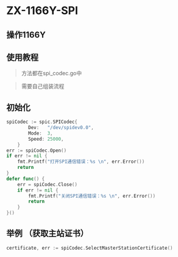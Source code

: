 # ZX-1166Y-SPI
## 操作1166Y
## 使用教程
> 方法都在spi_codec.go中

> 需要自己组装流程

## 初始化
```go
spiCodec := spic.SPICodec{
		Dev:   "/dev/spidev0.0",
		Mode:  3,
		Speed: 25000,
	}
err := spiCodec.Open()
if err != nil {
    fmt.Printf("打开SPI通信错误：%s \n", err.Error())
    return
}
defer func() {
    err = spiCodec.Close()
    if err != nil {
        fmt.Printf("关闭SPI通信错误：%s \n", err.Error())
        return
    }
}()
```
## 举例 （获取主站证书）
```go
certificate, err := spiCodec.SelectMasterStationCertificate()
```
